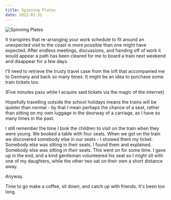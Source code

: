 ```yaml
---
title: Spinning Plates
date: 2022-01-31
---
```


![Spinning Plates](https://source.unsplash.com/vP3pnOoCiYE/1600x900)

It transpires that re-arranging your work schedule to fit around an unexpected visit to the coast is more possible than one might have expected. After endless meetings, discussions, and handing off of work it would appear a path has been cleared for me to board a train next weekend and disappear for a few days.

I'll need to retrieve the trusty travel case from the loft that accompanied me to Germany and back so many times. It might be an idea to purchase some train tickets too.

(Five minutes pass while I acquire said tickets via the magic of the internet)

Hopefully travelling outside the school holidays means the trains will be quieter than normal - by that I mean perhaps the chance of a seat, rather than sitting on my own luggage in the doorway of a carriage, as I have so many times in the past.

I still remember the time I took the children to visit on the train when they were young. We booked a table with four seats. When we got on the train we discovered somebody else in our seats - I showed them my ticket. Somebody else was sitting in their seats. I found them and explained. Somebody else was sitting in *their* seats. This went on for some time. I gave up in the end, and a kind gentleman volunteered his seat so I might sit with one of my daughters, while the other two sat on their own a short distance away.

Anyway.

Time to go make a coffee, sit down, and catch up with friends. It's been too long.